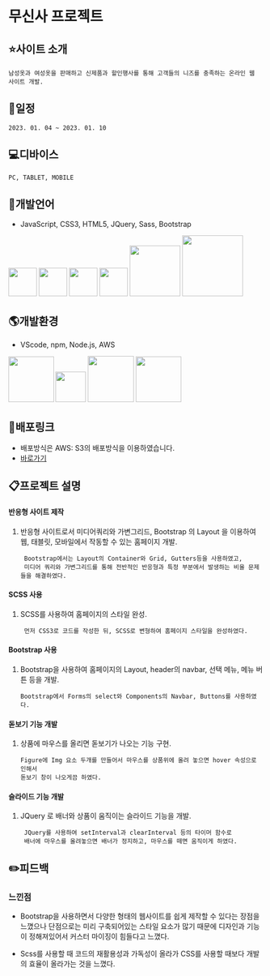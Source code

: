 

# 무신사 프로젝트

## :star:사이트 소개
    남성옷과 여성옷을 판매하고 신제품과 할인행사를 통해 고객들의 니즈를 충족하는 온라인 웹 사이트 개발.
## :date:일정
    2023. 01. 04 ~ 2023. 01. 10

## :computer:디바이스
    PC, TABLET, MOBILE


## :lips:개발언어
- JavaScript, CSS3, HTML5, JQuery, Sass, Bootstrap

<img src="https://jason-img.s3.amazonaws.com/mdoc/js.png" style="width:56px"> <img src="https://jason-img.s3.amazonaws.com/mdoc/css.png" style="width:56px"> <img src="https://jason-img.s3.amazonaws.com/mdoc/html5.png" style="width:56px">
<img src="https://jason-img.s3.amazonaws.com/mdoc/jquery2.jpg" style="width:56px"> <img src="https://jason-img.s3.amazonaws.com/mdoc/Sass.png" style="width:100px"> <img src="https://jason-img.s3.amazonaws.com/mdoc/Bootstrap.jpg" style="width:120px">


## :earth_americas:개발환경
- VScode, npm, Node.js, AWS

<img src="https://jason-img.s3.amazonaws.com/mdoc/vscode.png" style="width:90px"><img src="https://jason-img.s3.amazonaws.com/mdoc/npm2.png" style="width:60px; margin-left:3px;">
<img src="https://jason-img.s3.amazonaws.com/mdoc/nodejs.png" style="width:91px"> <img src="https://jason-img.s3.amazonaws.com/mdoc/aws.png" style="width:90px">



## :link:배포링크

- 배포방식은 AWS: S3의 배포방식을 이용하였습니다.
- [바로가기](https://jason-sassbootstrapsample4-23-01-10.s3.amazonaws.com/musinsa.html)


## :clipboard:프로젝트 설명


 #### 반응형 사이트 제작

1. 반응형 사이트로서 미디어쿼리와 가변그리드, Bootstrap 의 Layout 을 이용하여 웹, 태블릿, 모바일에서 작동할 수 있는 홈페이지 개발.
    
        Bootstrap에서는 Layout의 Container와 Grid, Gutters등을 사용하였고, 
        미디어 쿼리와 가변그리드를 통해 전반적인 반응형과 특정 부분에서 발생하는 비율 문제들을 해결하였다.


#### SCSS 사용

1. SCSS를 사용하여 홈페이지의 스타일 완성.

        먼저 CSS3로 코드를 작성한 뒤, SCSS로 변형하여 홈페이지 스타일을 완성하였다.

        
#### Bootstrap 사용

1.  Bootstrap을 사용하여 홈페이지의 Layout, header의 navbar, 선택 메뉴, 메뉴 버튼 등을 개발.

        Bootstrap에서 Forms의 select와 Components의 Navbar, Buttons를 사용하였다.


#### 돋보기 기능 개발

1.  상품에 마우스를 올리면 돋보기가 나오는 기능 구현.
    
        Figure에 Img 요소 두개를 만들어서 마우스를 상품위에 올려 놓으면 hover 속성으로 인해서 
        돋보기 창이 나오게끔 하였다.


#### 슬라이드 기능 개발

1. JQuery 로 배너와 상품이 움직이는 슬라이드 기능을 개발.

        JQuery를 사용하여 setInterval과 clearInterval 등의 타이머 함수로 
        배너에 마우스를 올려놓으면 배너가 정지하고, 마우스를 떼면 움직이게 하였다.


## :pencil2:피드백

### 느낀점




- Bootstrap을 사용하면서 다양한 형태의 웹사이트를 쉽게 제작할 수 있다는 장점을 느꼈으나 
단점으로는 미리 구축되어있는 스타일 요소가 많기 때문에 디자인과 기능이 정해져있어서 커스터 마이징이 힘들다고 느꼈다.

    

- Scss를 사용할 때 코드의 재활용성과 가독성이 올라가 CSS를 사용할 때보다 개발의 효율이 올라가는 것을 느꼈다. 

